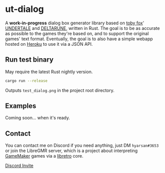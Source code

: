 # ut-dialog

A **work-in-progress** dialog box generator library based on [toby fox](https://twitter.com/tobyfox/)' [UNDERTALE](https://undertale.com/) and [DELTARUNE](https://www.deltarune.com/), written in Rust.
The goal is to be as accurate as possible to the games they're based on, and to support the original games' text format.
Eventually, the goal is to also have a simple webapp hosted on [Heroku](https://www.heroku.com/) to use it via a JSON API.

## Run test binary

May require the latest Rust nightly version.
```bash
cargo run --release
```
Outputs `test_dialog.png` in the project root directory.

## Examples

Coming soon... when it's ready.

## Contact

You can contact me on Discord if you need anything, just DM `hyarsan#3653` or join the LibreGMR server, which is a project about interpreting [GameMaker](https://www.yoyogames.com/gamemaker) games via a [libretro](https://www.libretro.com/) core.

[Discord Invite](https://discord.gg/ZJvqBK7)